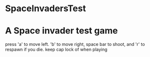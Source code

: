 # SpaceInvadersTest
# A Space invader test game

press 'a' to move left. 'b' to move right, space bar to shoot, and 'r' to respawn if you die.
keep cap lock of when playing
